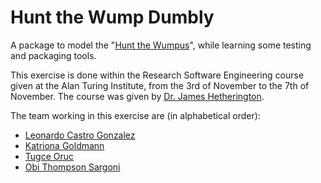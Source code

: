 Hunt the Wump Dumbly
====================


A package to model the "[Hunt the Wumpus](https://en.wikipedia.org/wiki/Hunt_the_Wumpus)", while learning some testing and packaging tools.

This exercise is done within the Research Software Engineering course given at the Alan Turing Institute, from the 3rd of November to the 7th of November. The course was given by [Dr. James Hetherington](https://www.turing.ac.uk/people/programme-directors/james-hetherington).

The team working in this exercise are (in alphabetical order):

* [Leonardo Castro Gonzalez](https://github.com/LeonardoCastro)
* [Katriona Goldmann](https://github.com/KatrionaGoldmann)
* [Tugce Oruc](https://github.com/tugceoruc)
* [Obi Thompson Sargoni](https://github.com/obisargoni)

